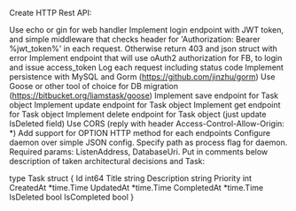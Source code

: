 Create HTTP Rest API:

Use echo or gin for web handler
Implement login endpoint with JWT token, and simple middleware that checks header for 'Authorization: Bearer %jwt_token%' in each request. Otherwise return 403 and json struct with error
Implement endpoint that will use oAuth2 authorization for FB, to login and issue access_token
Log each request including status code
Implement persistence with MySQL and Gorm (https://github.com/jinzhu/gorm)
Use Goose or other tool of choice for DB migration (https://bitbucket.org/liamstask/goose)
Implement save endpoint for Task object
Implement update endpoint for Task object
Implement get endpoint for Task object
Implement delete endpoint for Task object (just update IsDeleted field)
Use CORS (reply with header Access-Control-Allow-Origin: *)
Add support for OPTION HTTP method for each endpoints
Configure daemon over simple JSON config. Specify path as process flag for daemon. Required params: ListenAddress, DatabaseUri.
Put in comments below description of taken architectural decisions and
Task:

type Task struct {
	Id          int64
        Title       string
	Description string
	Priority    int
	CreatedAt   *time.Time
	UpdatedAt   *time.Time
	CompletedAt *time.Time
	IsDeleted   bool
	IsCompleted bool
}
